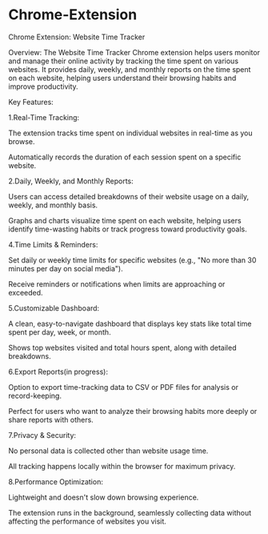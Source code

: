 # Chrome-Extension
Chrome Extension: Website Time Tracker

Overview: The Website Time Tracker Chrome extension helps users monitor and manage their online activity by tracking the time spent on various websites. It provides daily, weekly, and monthly reports on the time spent on each website, helping users understand their browsing habits and improve productivity.

Key Features:

1.Real-Time Tracking:

The extension tracks time spent on individual websites in real-time as you browse.

Automatically records the duration of each session spent on a specific website.

2.Daily, Weekly, and Monthly Reports:

Users can access detailed breakdowns of their website usage on a daily, weekly, and monthly basis.

Graphs and charts visualize time spent on each website, helping users identify time-wasting habits or track progress toward productivity goals.

4.Time Limits & Reminders:

Set daily or weekly time limits for specific websites (e.g., "No more than 30 minutes per day on social media").

Receive reminders or notifications when limits are approaching or exceeded.

5.Customizable Dashboard:

A clean, easy-to-navigate dashboard that displays key stats like total time spent per day, week, or month.

Shows top websites visited and total hours spent, along with detailed breakdowns.

6.Export Reports(in progress):

Option to export time-tracking data to CSV or PDF files for analysis or record-keeping.

Perfect for users who want to analyze their browsing habits more deeply or share reports with others.

7.Privacy & Security:

No personal data is collected other than website usage time.

All tracking happens locally within the browser for maximum privacy.

8.Performance Optimization:

Lightweight and doesn't slow down browsing experience.

The extension runs in the background, seamlessly collecting data without affecting the performance of websites you visit.
